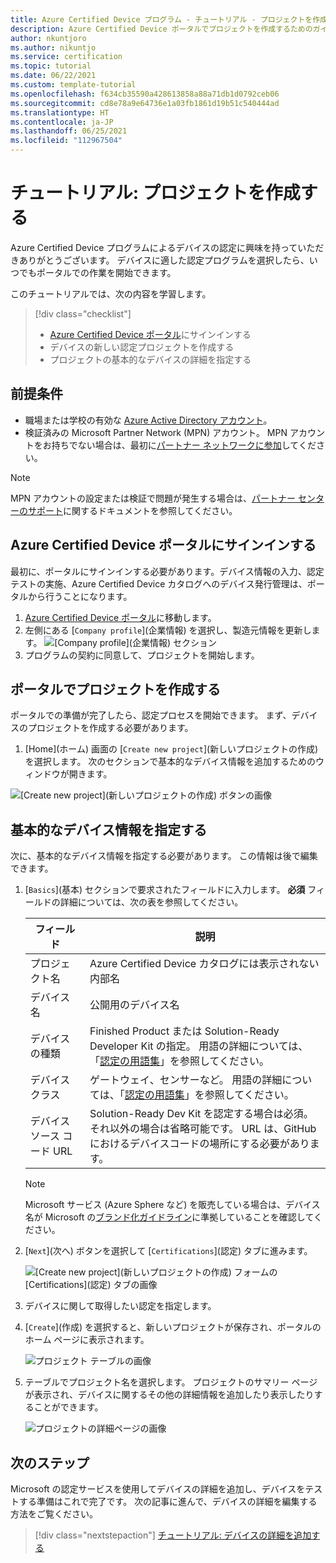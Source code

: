 ```yaml
---
title: Azure Certified Device プログラム - チュートリアル - プロジェクトを作成する
description: Azure Certified Device ポータルでプロジェクトを作成するためのガイド
author: nkuntjoro
ms.author: nikuntjo
ms.service: certification
ms.topic: tutorial
ms.date: 06/22/2021
ms.custom: template-tutorial
ms.openlocfilehash: f634cb35590a428613858a88a71db1d0792ceb06
ms.sourcegitcommit: cd8e78a9e64736e1a03fb1861d19b51c540444ad
ms.translationtype: HT
ms.contentlocale: ja-JP
ms.lasthandoff: 06/25/2021
ms.locfileid: "112967504"
---
```

# <a name="tutorial-create-your-project"></a>チュートリアル: プロジェクトを作成する

Azure Certified Device プログラムによるデバイスの認定に興味を持っていただきありがとうございます。 デバイスに適した認定プログラムを選択したら、いつでもポータルでの作業を開始できます。

このチュートリアルでは、次の内容を学習します。

> [!div class="checklist"]
> * [Azure Certified Device ポータル](https://certify.azure.com/)にサインインする
> * デバイスの新しい認定プロジェクトを作成する
> * プロジェクトの基本的なデバイスの詳細を指定する

## <a name="prerequisites"></a>前提条件

- 職場または学校の有効な [Azure Active Directory アカウント](../active-directory/fundamentals/active-directory-whatis.md)。
- 検証済みの Microsoft Partner Network (MPN) アカウント。 MPN アカウントをお持ちでない場合は、最初に[パートナー ネットワークに参加](https://partner.microsoft.com/)してください。 

> [!NOTE] 
> MPN アカウントの設定または検証で問題が発生する場合は、[パートナー センターのサポート](/partner-center)に関するドキュメントを参照してください。


## <a name="signing-into-the-azure-certified-device-portal"></a>Azure Certified Device ポータルにサインインする

最初に、ポータルにサインインする必要があります。デバイス情報の入力、認定テストの実施、Azure Certified Device カタログへのデバイス発行管理は、ポータルから行うことになります。

1. [Azure Certified Device ポータル](https://certify.azure.com)に移動します。
1. 左側にある [`Company profile`]\(企業情報\) を選択し、製造元情報を更新します。
   ![[Company profile]\(企業情報\) セクション](./media/images/company-profile.png)
1. プログラムの契約に同意して、プロジェクトを開始します。

## <a name="creating-your-project-on-the-portal"></a>ポータルでプロジェクトを作成する

ポータルでの準備が完了したら、認定プロセスを開始できます。 まず、デバイスのプロジェクトを作成する必要があります。

1. [Home]\(ホーム\) 画面の [`Create new project`]\(新しいプロジェクトの作成\) を選択します。 次のセクションで基本的なデバイス情報を追加するためのウィンドウが開きます。

 ![[Create new project]\(新しいプロジェクトの作成\) ボタンの画像](./media/images/create-new-project.png)

## <a name="identifying-basic-device-information"></a>基本的なデバイス情報を指定する

次に、基本的なデバイス情報を指定する必要があります。 この情報は後で編集できます。

1. [`Basics`]\(基本\) セクションで要求されたフィールドに入力します。 **必須** フィールドの詳細については、次の表を参照してください。

    | フィールド                  | 説明                                                                                                                         |
    |------------------------|-------------------------------------------------------------------------------------------------------------------------------------|
    | プロジェクト名           | Azure Certified Device カタログには表示されない内部名                                                        |
    | デバイス名            | 公開用のデバイス名                                                                                                |
    | デバイスの種類            | Finished Product または Solution-Ready Developer Kit の指定。     用語の詳細については、「[認定の用語集](./resources-glossary.md)」を参照してください。                                                                     |
    | デバイス クラス           | ゲートウェイ、センサーなど。  用語の詳細については、「[認定の用語集](./resources-glossary.md)」を参照してください。                                                                    |
    | デバイス ソース コード URL | Solution-Ready Dev Kit を認定する場合は必須。それ以外の場合は省略可能です。 URL は、GitHub におけるデバイスコードの場所にする必要があります。 |

    > [!Note]
    > Microsoft サービス (Azure Sphere など) を販売している場合は、デバイス名が Microsoft の[ブランド化ガイドライン](https://www.microsoft.com/en-us/legal/intellectualproperty/trademarks)に準拠していることを確認してください。

1. [`Next`]\(次へ\) ボタンを選択して [`Certifications`]\(認定\) タブに進みます。

    ![[Create new project]\(新しいプロジェクトの作成\) フォームの [Certifications]\(認定\) タブの画像](./media/images/create-new-project-certificationswindow.png)

1. デバイスに関して取得したい認定を指定します。
1. [`Create`]\(作成\) を選択すると、新しいプロジェクトが保存され、ポータルのホーム ページに表示されます。

    ![プロジェクト テーブルの画像](./media/images/project-table.png)

1. テーブルでプロジェクト名を選択します。 プロジェクトのサマリー ページが表示され、デバイスに関するその他の詳細情報を追加したり表示したりすることができます。

    ![プロジェクトの詳細ページの画像](./media/images/device-details-section.png)

## <a name="next-steps"></a>次のステップ

Microsoft の認定サービスを使用してデバイスの詳細を追加し、デバイスをテストする準備はこれで完了です。 次の記事に進んで、デバイスの詳細を編集する方法をご覧ください。
> [!div class="nextstepaction"]
> [チュートリアル: デバイスの詳細を追加する](tutorial-02-adding-device-details.md)